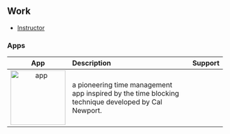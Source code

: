 ## Work

- [Instructor](https://www.inflearn.com/users/@aftercamp)

### Apps

|App|Description|Support|
|:---:|:---|:---|
|[<img src="https://is1-ssl.mzstatic.com/image/thumb/Purple126/v4/f0/a0/ce/f0a0ceb5-6b3c-b8f4-6805-3ff59eca7b3d/AppIcon-85-220-4-2x.png/246x0w.webp" alt="app" width="128"/>](https://apps.apple.com/kr/app/calendarblock/id6458583749?l=en-GB&mt=12)|a pioneering time management app inspired by the time blocking technique developed by Cal Newport.
